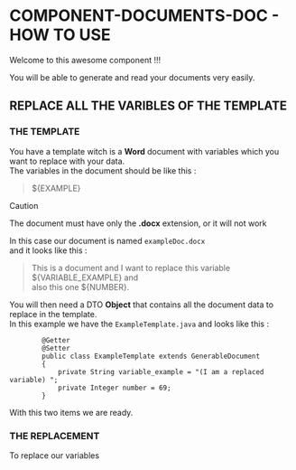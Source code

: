 # COMPONENT-DOCUMENTS-DOC - HOW TO USE

Welcome to this awesome component !!!

You will be able to generate and read your documents very easily.



## REPLACE ALL THE VARIBLES OF THE TEMPLATE


### THE TEMPLATE

You have a template witch is a **Word** document with variables which you want to replace with your data.  
The variables in the document should be like this :  
  
> ${EXAMPLE}


> [!CAUTION]
> The document must have only the **.docx** extension, or it will not work


  
In this case our document is named `exampleDoc.docx`  
and it looks like this :  
  
> This is a document and I want to replace this variable ${VARIABLE_EXAMPLE} and  
  also this one ${NUMBER}.
  
  
You will then need a DTO **Object** that contains all the document data to replace in the template.  
In this example we have the `ExampleTemplate.java` and looks like this :

```   
		@Getter
		@Setter
		public class ExampleTemplate extends GenerableDocument
		{
			private String variable_example = "(I am a replaced variable) ";
			private Integer number = 69;
		}
```
	
	
With this two items we are ready.  
  
  
    
    
  	
### THE REPLACEMENT
		
To replace our variables 

		

